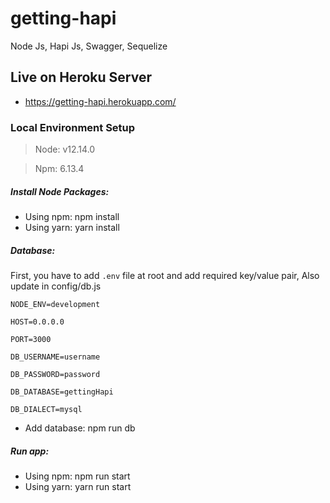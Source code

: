 # getting-hapi
Node Js, Hapi Js, Swagger, Sequelize

## Live on Heroku Server
* https://getting-hapi.herokuapp.com/

### Local Environment Setup
> Node: v12.14.0

> Npm: 6.13.4


##### Install Node Packages:

* Using npm: npm install 
* Using yarn: yarn install


##### Database: 

First, you have to add `.env` file at root and add required key/value pair, Also update in config/db.js

`NODE_ENV=development`

`HOST=0.0.0.0`

`PORT=3000`

`DB_USERNAME=username`

`DB_PASSWORD=password`

`DB_DATABASE=gettingHapi`

`DB_DIALECT=mysql`

* Add database: npm run db

##### Run app: 

* Using npm: npm run start
* Using yarn: yarn run start
